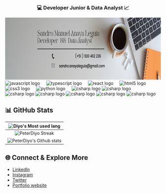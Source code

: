 


<h3 align="center"> 💻 Developer Junior & Data Analyst 📈 </h3>

<div align="center">
  <img height="200" src="Banner Linkedin Profesional Corporativo Gris.png"  />
</div>

<div align="left">
  <img src="https://cdn.jsdelivr.net/gh/devicons/devicon/icons/javascript/javascript-original.svg" height="30" alt="javascript logo"  />
  <img width="12" />
  <img src="https://cdn.jsdelivr.net/gh/devicons/devicon/icons/typescript/typescript-original.svg" height="30" alt="typescript logo"  />
  <img width="12" />
  <img src="https://cdn.jsdelivr.net/gh/devicons/devicon/icons/react/react-original.svg" height="30" alt="react logo"  />
  <img width="12" />
  <img src="https://cdn.jsdelivr.net/gh/devicons/devicon/icons/html5/html5-original.svg" height="30" alt="html5 logo"  />
  <img width="12" />
  <img src="https://cdn.jsdelivr.net/gh/devicons/devicon/icons/css3/css3-original.svg" height="30" alt="css3 logo"  />
  <img width="12" />
  <img src="https://cdn.jsdelivr.net/gh/devicons/devicon/icons/python/python-original.svg" height="30" alt="python logo"  />
  <img width="12" />
  <img src="https://upload.wikimedia.org/wikipedia/commons/thumb/c/cf/New_Power_BI_Logo.svg/1200px-New_Power_BI_Logo.svg.png" height="30" alt="csharp logo"  />
  <img src="https://cdn.worldvectorlogo.com/logos/tableau-software.svg" height="30" alt="csharp logo"  />
  <img src="https://upload.wikimedia.org/wikipedia/commons/thumb/1/1b/R_logo.svg/1200px-R_logo.svg.png" height="30" alt="csharp logo"  />
  <img src="https://img.icons8.com/?size=512&id=117561&format=png" height="30" alt="csharp logo"  />
  <img src="https://upload.wikimedia.org/wikipedia/commons/thumb/c/c3/Python-logo-notext.svg/1869px-Python-logo-notext.svg.png" height="30" alt="csharp logo"  />
  
  <img src="https://upload.wikimedia.org/wikipedia/commons/thumb/c/cf/Angular_full_color_logo.svg/2048px-Angular_full_color_logo.svg.png" height="30" alt="csharp logo"  />
  <img src="https://cdn.freebiesupply.com/logos/large/2x/spring-3-logo-svg-vector.svg" height="30" alt="csharp logo"  />
</div>

## 📊 GitHub Stats

| <img  width="450em" src="https://github-readme-stats.vercel.app/api/top-langs?username=santechdevs&show_icons=true&locale=en&layout=compact&theme=vue-dark" alt="Diyo's Most used lang" /> |
| :-----------------------------------------------------------------------------------------------------------------------------------------------------------------------------------------------------: 
|  <img  width="450em"   src="https://streak-stats.demolab.com?user=santechdevs&theme=vue-dark" alt="PeterDiyo Streak" />                                           
|  <img width="450em" align="center" alt="PeterDiyo's Github stats"  src="https://github-readme-stats.vercel.app/api?username=santechdevs&show_icons=true&count_private=true&theme=vue-dark" />   |

## 🌐 Connect & Explore More 

- [LinkedIn](https://www.linkedin.com/in/peter-diyo-a38451289/)
- [Instagram](https://www.instagram.com/diyopeter/)
- [Twitter](https://x.com/peter_diyo?t=GjznmSILO2rOpWbh9zFdHA&s=09)
- [Portfolio website](https://peterdiyo.netlify.app/)

###
